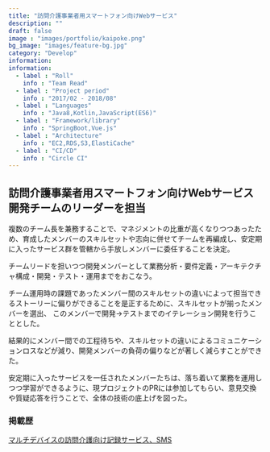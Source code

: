 ```yaml
---
title: "訪問介護事業者用スマートフォン向けWebサービス"
description: ""
draft: false
image : "images/portfolio/kaipoke.png"
bg_image: "images/feature-bg.jpg"
category: "Develop"
information:
information:
  - label : "Roll"
    info : "Team Read"
  - label : "Project period"
    info : "2017/02 - 2018/08"
  - label : "Languages"
    info : "Java8,Kotlin,JavaScript(ES6)"
  - label : "Framework/library"
    info : "SpringBoot,Vue.js"
  - label : "Architecture"
    info : "EC2,RDS,S3,ElastiCache"
  - label : "CI/CD"
    info : "Circle CI"
---
```



## 訪問介護事業者用スマートフォン向けWebサービス開発チームのリーダーを担当

複数のチーム長を兼務することで、マネジメントの比重が高くなりつつあったため、育成したメンバーのスキルセットや志向に併せてチームを再編成し、安定期に入ったサービス群を管轄から手放しメンバーに委任することを決定。 

チームリードを担いつつ開発メンバーとして業務分析・要件定義・アーキテクチャ構成・開発・テスト・運用までをおこなう。 

チーム運用時の課題であったメンバー間のスキルセットの違いによって担当できるストーリーに偏りができることを是正するために、スキルセットが揃ったメンバーを選出、
このメンバーで開発→テストまでのイテレーション開発を行うこととした。

結果的にメンバー間での工程待ちや、スキルセットの違いによるコミュニケーションロスなどが減り、開発メンバーの負荷の偏りなどが著しく減らすことができた。 

安定期に入ったサービスを一任されたメンバーたちは、落ち着いて業務を運用しつつ学習ができるように、現プロジェクトのPRには参加してもらい、意見交換や質疑応答を行うことで、全体の技術の底上げを図った。

### 掲載歴
[マルチデバイスの訪問介護向け記録サービス、SMS](https://www.nikkei.com/article/DGXMZO25979170S8A120C1000000/)
